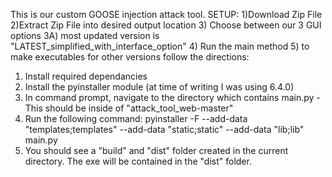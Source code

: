 This is our custom GOOSE injection attack tool. 
SETUP:
1)Download Zip File
2)Extract Zip File into desired output location
3) Choose between our 3 GUI options 
3A) most updated version is "LATEST_simplified_with_interface_option"
4) Run the main method
5) to make executables for other versions follow the directions:
  1. Install required dependancies
  2. Install the pyinstaller module (at time of writing I was using 6.4.0)
  3. In command prompt, navigate to the directory which contains main.py
	-This should be inside of "attack_tool_web-master"
  4. Run the following command: pyinstaller -F --add-data "templates;templates" --add-data "static;static" --add-data "lib;lib" main.py
  5. You should see a "build" and "dist" folder created in the current directory. The exe will be contained in the "dist" folder.
